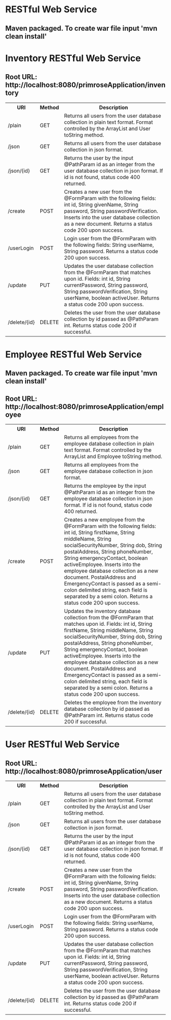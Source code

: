# RESTful Web Service

## Maven packaged. To create war file input 'mvn clean install'





# Inventory RESTful Web Service

## Root URL: http://localhost:8080/primroseApplication/inventory


<table>
    <tr>
        <th>URI</th>
        <th>Method</th> 
         <th>Description</th>
    </tr>
    <tr>
        <td>/plain</td>
        <td>GET</td>
        <td>Returns all users from the user database collection in plain text format. Format controlled by the ArrayList and User toString method.</td>
    </tr>
    <tr>
        <td>/json</td>
        <td>GET</td>
        <td>Returns all users from the user database collection in json format.</td>
    </tr>
    <tr>
        <td>/json/{id}</td>
        <td>GET</td>
        <td>Returns the user by the input @PathParam id as an integer from the user database collection in json format. If id is not found, status code 400 returned.</td>
    </tr>
    <tr>
        <td>/create</td>
        <td>POST</td>
        <td>Creates a new user from the @FormParam with the following fields: int id, String givenName, String password, String passwordVerification. Inserts into the user database collection as a new document. Returns a status code 200 upon success.</td>
    </tr>
    <tr>
        <td>/userLogin</td>
            <td>POST</td>
            <td>Login user from the @FormParam with the following fields: String userName, String password. Returns a status code 200 upon success.</td>
        </tr>
    <tr>
        <td>/update</td>
        <td>PUT</td>
        <td>Updates the user database collection from the @FormParam that matches upon id. Fields: int id, String currentPassword, String password, String passwordVerification, String userName, boolean activeUser. Returns a status code 200 upon success.</td>
    </tr>
    <tr>
        <td>/delete/{id}</td>
        <td>DELETE</td>
        <td>Deletes the user from the user database collection by id passed as @PathParam int. Returns status code 200 if successful.</td>
    </tr>
</table>




# Employee RESTful Web Service

## Maven packaged. To create war file input 'mvn clean install'

## Root URL: http://localhost:8080/primroseApplication/employee


<table>
    <tr>
        <th>URI</th>
        <th>Method</th> 
         <th>Description</th>
    </tr>
    <tr>
        <td>/plain</td>
        <td>GET</td>
        <td>Returns all employees from the employee database collection in plain text format. Format controlled by the ArrayList and Employee toString method.</td>
    </tr>
    <tr>
        <td>/json</td>
        <td>GET</td>
        <td>Returns all employees from the employee database collection in json format.</td>
    </tr>    
    <tr>
        <td>/json/{id}</td>
        <td>GET</td>
        <td>Returns the employee by the input @PathParam id as an integer from the employee database collection in json format. If id is not found, status code 400 returned.</td>
    </tr>
    <tr>
        <td>/create</td>
        <td>POST</td>
        <td>Creates a new employee from the @FormParam with the following fields: int id, String firstName, String middleName, String socialSecurityNumber, String dob, String postalAddress, String phoneNumber, String emergencyContact, boolean activeEmployee. Inserts into the employee database collection as a new document. PostalAddress and EmergencyContact is passed as a semi-colon delimited string, each field is separated by a semi colon. Returns a status code 200 upon success.</td>
    </tr>
    <tr>
        <td>/update</td>
        <td>PUT</td>
        <td>Updates the inventory database collection from the @FormParam that matches upon id. Fields: int id, String firstName, String middleName, String socialSecurityNumber, String dob, String postalAddress, String phoneNumber, String emergencyContact, boolean activeEmployee. Inserts into the employee database collection as a new document. PostalAddress and EmergencyContact is passed as a semi-colon delimited string, each field is separated by a semi colon. Returns a status code 200 upon success.</td>
    </tr>
    <tr>
        <td>/delete/{id}</td>
        <td>DELETE</td>
        <td>Deletes the employee from the inventory database collection by id passed as @PathParam int. Returns status code 200 if successful.</td>
    </tr>
</table>



# User RESTful Web Service

## Root URL: http://localhost:8080/primroseApplication/user


<table>
    <tr>
        <th>URI</th>
        <th>Method</th> 
         <th>Description</th>
    </tr>
    <tr>
        <td>/plain</td>
        <td>GET</td>
        <td>Returns all users from the user database collection in plain text format. Format controlled by the ArrayList and User toString method.</td>
    </tr>
    <tr>
        <td>/json</td>
        <td>GET</td>
        <td>Returns all users from the user database collection in json format.</td>
    </tr>
    <tr>
        <td>/json/{id}</td>
        <td>GET</td>
        <td>Returns the user by the input @PathParam id as an integer from the user database collection in json format. If id is not found, status code 400 returned.</td>
    </tr>
    <tr>
        <td>/create</td>
        <td>POST</td>
        <td>Creates a new user from the @FormParam with the following fields: int id, String givenName, String password, String passwordVerification. Inserts into the user database collection as a new document. Returns a status code 200 upon success.</td>
    </tr>
    <tr>
        <td>/userLogin</td>
            <td>POST</td>
            <td>Login user from the @FormParam with the following fields: String userName, String password. Returns a status code 200 upon success.</td>
        </tr>
    <tr>
        <td>/update</td>
        <td>PUT</td>
        <td>Updates the user database collection from the @FormParam that matches upon id. Fields: int id, String currentPassword, String password, String passwordVerification, String userName, boolean activeUser. Returns a status code 200 upon success.</td>
    </tr>
    <tr>
        <td>/delete/{id}</td>
        <td>DELETE</td>
        <td>Deletes the user from the user database collection by id passed as @PathParam int. Returns status code 200 if successful.</td>
    </tr>
</table>